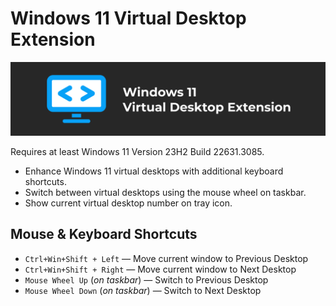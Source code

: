 # Windows 11 Virtual Desktop Extension

![Windows 11 Virtual Desktop Extension Banner](Win11-Virtual-Desktop-Extension.png)

Requires at least Windows 11 Version 23H2 Build 22631.3085.

- Enhance Windows 11 virtual desktops with additional keyboard shortcuts.
- Switch between virtual desktops using the mouse wheel on taskbar.
- Show current virtual desktop number on tray icon.

## Mouse & Keyboard Shortcuts

- `Ctrl+Win+Shift + Left` — Move current window to Previous Desktop
- `Ctrl+Win+Shift + Right` — Move current window to Next Desktop
- `Mouse Wheel Up` (_on taskbar_) — Switch to Previous Desktop
- `Mouse Wheel Down` (_on taskbar_) — Switch to Next Desktop
